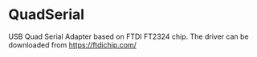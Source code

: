 # QuadSerial
USB Quad Serial Adapter based on FTDI FT2324 chip. 
The driver can be downloaded from https://ftdichip.com/ 
